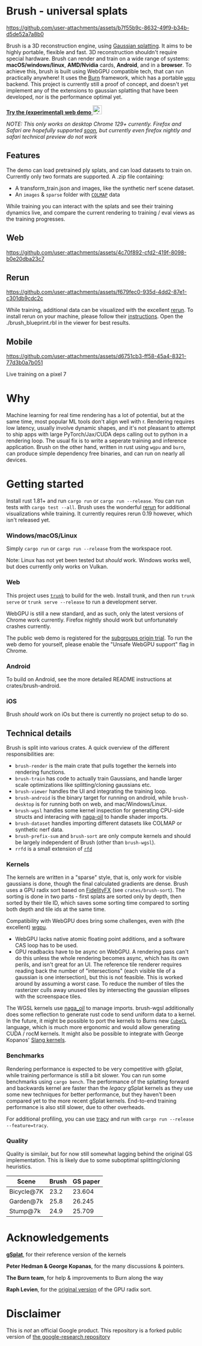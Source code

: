 # Brush - universal splats

https://github.com/user-attachments/assets/b7f55b9c-8632-49f9-b34b-d5de52a7a8b0

Brush is a 3D reconstruction engine, using [Gaussian splatting](https://repo-sam.inria.fr/fungraph/3d-gaussian-splatting/). It aims to be highly portable, flexible and fast. 3D reconstruction shouldn't require special hardware. Brush can render and train on a wide range of systems: **macOS/windows/linux**, **AMD/Nvidia** cards, **Android**, and in a **browser**. To achieve this, brush is built using WebGPU compatible tech, that can run practically anywhere! It uses the [Burn](https://github.com/tracel-ai/burn) framework, which has a portable [`wgpu`](https://github.com/gfx-rs/wgpu) backend. This project is currently still a proof of concept, and doesn't yet implement any of the extensions to gaussian splatting that have been developed, nor is the performance optimal yet.

[**Try the (experimental) web demo** <img src="https://cdn-icons-png.flaticon.com/256/888/888846.png" alt="chrome logo" width="24"/>
](https://arthurbrussee.github.io/brush-demo)

_NOTE: This only works on desktop Chrome 129+ currently. Firefox and Safari are hopefully supported [soon](https://caniuse.com/webgpu), but currently even firefox nightly and safari technical preview do not work_

## Features

The demo can load pretrained ply splats, and can load datasets to train on. Currently only two formats are supported. A .zip file containing:
- A transform_train.json and images, like the synthetic nerf scene dataset.
- An `images` & `sparse` folder with [`COLMAP`](https://github.com/colmap/colmap) data

While training you can interact with the splats and see their training dynamics live, and compare the current rendering to training / eval views as the training progresses.

## Web

https://github.com/user-attachments/assets/4c70f892-cfd2-419f-8098-b0e20dba23c7

## Rerun

https://github.com/user-attachments/assets/f679fec0-935d-4dd2-87e1-c301db9cdc2c

While training, additional data can be visualized with the excellent [rerun](https://rerun.io/). To install rerun on your machine, please follow their [instructions](https://rerun.io/docs/getting-started/installing-viewer). Open the ./brush_blueprint.rbl in the viewer for best results.

## Mobile

https://github.com/user-attachments/assets/d6751cb3-ff58-45a4-8321-77d3b0a7b051

Live training on a pixel 7

# Why

Machine learning for real time rendering has a lot of potential, but at the same time, most popular ML tools don't align well with r. Rendering requires low latency, usually involve dynamic shapes, and it's not pleasant to attempt to ship apps with large PyTorch/Jax/CUDA deps calling out to python in a rendering loop. The usual fix is to write a seperate training and inference application. Brush on the other hand, written in rust using `wgpu` and `burn`, can produce simple dependency free binaries, and can run on nearly all devices.

# Getting started
Install rust 1.81+ and run `cargo run` or `cargo run --release`. You can run tests with `cargo test --all`. Brush uses the wonderful [rerun](rerun.io) for additional visualizations while training.
It currently requires rerun 0.19 however, which isn't released yet.

### Windows/macOS/Linux
Simply `cargo run` or `cargo run --release` from the workspace root.

Note: Linux has not yet been tested but *should* work. Windows works well, but does currently only works on Vulkan.

### Web
This project uses [`trunk`](https://github.com/trunk-rs/trunk) to build for the web. Install trunk, and then run `trunk serve` or `trunk serve --release` to run a development server.

WebGPU is still a new standard, and as such, only the latest versions of Chrome work currently. Firefox nightly should work but unfortunately crashes currently.

The public web demo is registered for the [subgroups origin trial](https://chromestatus.com/feature/5126409856221184). To run the web demo for yourself, please enable the "Unsafe WebGPU support" flag in Chrome.

### Android
To build on Android, see the more detailed README instructions at crates/brush-android.

### iOS
Brush *should* work on iOs but there is currently no project setup to do so.

## Technical details

Brush is split into various crates. A quick overview of the different responsibilities are:

- `brush-render` is the main crate that pulls together the kernels into rendering functions.
- `brush-train` has code to actually train Gaussians, and handle larger scale optimizations like splitting/cloning gaussians etc.
- `brush-viewer` handles the UI and integrating the training loop.
- `brush-android` is the binary target for running on android, while `brush-desktop` is for running both on web, and mac/Windows/Linux.
- `brush-wgsl` handles some kernel inspection for generating CPU-side structs and interacing with [naga-oil](https://github.com/bevyengine/naga_oil) to handle shader imports.
- `brush-dataset` handles importing different datasets like COLMAP or synthetic nerf data.
- `brush-prefix-sum` and `brush-sort` are only compute kernels and should be largely independent of Brush (other than `brush-wgsl`).
- `rrfd` is a small extension of [`rfd`](https://github.com/PolyMeilex/rfd)

### Kernels

The kernels are written in a "sparse" style, that is, only work for visible gaussians is done, though the final calculated gradients are dense. Brush uses a GPU radix sort based on [FidelityFX](https://www.amd.com/en/products/graphics/technologies/fidelityfx.html) (see `crates/brush-sort`). The sorting is done in two parts - first splats are sorted only by depth, then sorted by their tile ID, which saves some sorting time compared to sorting both depth and tile ids at the same time.

Compatibility with WebGPU does bring some challenges, even with (the excellent) [wgpu](https://github.com/gfx-rs/wgpu).
- WebGPU lacks native atomic floating point additions, and a software CAS loop has to be used.
- GPU readbacks have to be async on WebGPU. A rendering pass can't do this unless the whole rendering becomes async, which has its own perils, and isn't great for an UI. The reference tile renderer requires reading back the number of "intersections" (each visible tile of a gaussian is one intersection), but this is not feasible. This is worked around by assuming a worst case. To reduce the number of tiles the rasterizer culls away unused tiles by intersecting the gaussian ellipses with the screenspace tiles.

The WGSL kernels use [naga_oil](https://github.com/bevyengine/naga_oil) to manage imports. brush-wgsl additionally does some reflection to generate rust code to send uniform data to a kernel. In the future, it might be possible to port the kernels to Burns new [`CubeCL`](https://github.com/tracel-ai/cubecl) language, which is much more ergonomic and would allow generating CUDA / rocM kernels. It might also be possible to integrate with George Kopanos' [Slang kernels](https://github.com/google/slang-gaussian-rasterization).

### Benchmarks

Rendering performance is expected to be very competitive with gSplat, while training performance is still a bit slower. You can run some benchmarks using `cargo bench`. The performance of the splatting forward and backwards kernel are faster than the _legacy_ gSplat kernels as they use some new techniques for better performance, but they haven't been compared yet to the more recent gSplat kernels. End-to-end training performance is also still slower, due to other overheads.

For additional profiling, you can use [tracy](https://github.com/wolfpld/tracy) and run with `cargo run --release --feature=tracy`.

### Quality

Quality is similair, but for now still somewhat lagging behind the original GS implementation. This is likely due to some suboptimal splitting/cloning heuristics.

| Scene      | Brush   | GS paper|
|------------|---------|---------|
| Bicycle@7K | 23.2    | 23.604  |
| Garden@7k  | 25.8    | 26.245  |
| Stump@7k   | 24.9    | 25.709  |

# Acknowledgements

[**gSplat**](https://github.com/nerfstudio-project/gsplat), for their reference version of the kernels

**Peter Hedman & George Kopanas**, for the many discussions & pointers.

**The Burn team**, for help & improvements to Burn along the way

**Raph Levien**, for the [original version](https://github.com/googlefonts/compute-shader-101/pull/31) of the GPU radix sort.

# Disclaimer

This is *not* an official Google product. This repository is a forked public version of [the google-research repository](https://github.com/google-research/google-research/tree/master/brush_splat)
